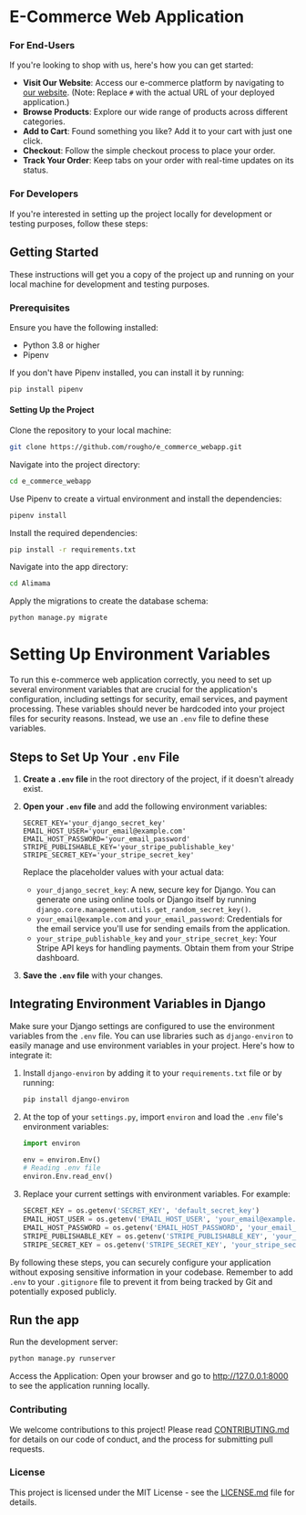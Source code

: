 # E-Commerce Web Application

### For End-Users

If you're looking to shop with us, here's how you can get started:

- **Visit Our Website**: Access our e-commerce platform by navigating to [our website](#). (Note: Replace `#` with the actual URL of your deployed application.)
- **Browse Products**: Explore our wide range of products across different categories.
- **Add to Cart**: Found something you like? Add it to your cart with just one click.
- **Checkout**: Follow the simple checkout process to place your order.
- **Track Your Order**: Keep tabs on your order with real-time updates on its status.

### For Developers

If you're interested in setting up the project locally for development or testing purposes, follow these steps:

## Getting Started

These instructions will get you a copy of the project up and running on your local machine for development and testing purposes.

### Prerequisites

Ensure you have the following installed:

- Python 3.8 or higher
- Pipenv

If you don't have Pipenv installed, you can install it by running:

```sh
pip install pipenv
```

#### Setting Up the Project
Clone the repository to your local machine:

```sh
git clone https://github.com/rougho/e_commerce_webapp.git
```
Navigate into the project directory:
```sh
cd e_commerce_webapp
```

Use Pipenv to create a virtual environment and install the dependencies:
```sh
pipenv install
```

Install the required dependencies:

```sh
pip install -r requirements.txt
```

Navigate into the app directory:
```sh
cd Alimama
```

Apply the migrations to create the database schema:
```sh
python manage.py migrate
```




# Setting Up Environment Variables

To run this e-commerce web application correctly, you need to set up several environment variables that are crucial for the application's configuration, including settings for security, email services, and payment processing. These variables should never be hardcoded into your project files for security reasons. Instead, we use an `.env` file to define these variables.

## Steps to Set Up Your `.env` File

1. **Create a `.env` file** in the root directory of the project, if it doesn't already exist.

2. **Open your `.env` file** and add the following environment variables:

    ```
    SECRET_KEY='your_django_secret_key'
    EMAIL_HOST_USER='your_email@example.com'
    EMAIL_HOST_PASSWORD='your_email_password'
    STRIPE_PUBLISHABLE_KEY='your_stripe_publishable_key'
    STRIPE_SECRET_KEY='your_stripe_secret_key'
    ```

    Replace the placeholder values with your actual data:
    - `your_django_secret_key`: A new, secure key for Django. You can generate one using online tools or Django itself by running `django.core.management.utils.get_random_secret_key()`.
    - `your_email@example.com` and `your_email_password`: Credentials for the email service you'll use for sending emails from the application.
    - `your_stripe_publishable_key` and `your_stripe_secret_key`: Your Stripe API keys for handling payments. Obtain them from your Stripe dashboard.

3. **Save the `.env` file** with your changes.

## Integrating Environment Variables in Django

Make sure your Django settings are configured to use the environment variables from the `.env` file. You can use libraries such as `django-environ` to easily manage and use environment variables in your project. Here's how to integrate it:

1. Install `django-environ` by adding it to your `requirements.txt` file or by running:

    ```sh
    pip install django-environ
    ```

2. At the top of your `settings.py`, import `environ` and load the `.env` file's environment variables:

    ```python
    import environ

    env = environ.Env()
    # Reading .env file
    environ.Env.read_env()
    ```

3. Replace your current settings with environment variables. For example:

    ```python
    SECRET_KEY = os.getenv('SECRET_KEY', 'default_secret_key')
    EMAIL_HOST_USER = os.getenv('EMAIL_HOST_USER', 'your_email@example.com')
    EMAIL_HOST_PASSWORD = os.getenv('EMAIL_HOST_PASSWORD', 'your_email_password')
    STRIPE_PUBLISHABLE_KEY = os.getenv('STRIPE_PUBLISHABLE_KEY', 'your_stripe_publishable_key')
    STRIPE_SECRET_KEY = os.getenv('STRIPE_SECRET_KEY', 'your_stripe_secret_key')
    ```

By following these steps, you can securely configure your application without exposing sensitive information in your codebase. Remember to add `.env` to your `.gitignore` file to prevent it from being tracked by Git and potentially exposed publicly.


## Run the app
Run the development server:
```sh
python manage.py runserver
```
Access the Application:
Open your browser and go to http://127.0.0.1:8000 to see the application running locally.



### Contributing
We welcome contributions to this project! Please read <a href="https://github.com/rougho/e_commerece_webapp/blob/rohi/CONTRIBUTING.md">CONTRIBUTING.md</a> for details on our code of conduct, and the process for submitting pull requests.

### License
This project is licensed under the MIT License - see the <a href="https://github.com/rougho/e_commerece_webapp/blob/rohi/LICENSE">LICENSE.md</a> file for details.